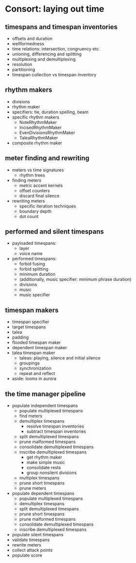 Consort: laying out time
========================

## timespans and timespan inventories

- offsets and duration
- wellformedness
- time relations: intersection, congruency etc.
- unioning, differencing and splitting
- multiplexing and demultiplexing
- resolution
- partitioning
- timespan collection vs timespan inventory

## rhythm makers

- divisions
- rhythm maker
- specifiers: tie, duration spelling, beam
- specific rhythm makers
    - NoteRhythmMaker
    - IncisedRhythmMaker
    - EvenDivisionsRhythmMaker
    - TaleaRhythmMaker
- composite rhythm maker

## meter finding and rewriting

- meters vs time signatures
    - rhythm trees
- finding meters
    - metric accent kernels
    - offset counters
    - discard final silence
- rewriting meters
    - specific iteration techniques
    - boundary depth
    - dot count

## performed and silent timespans

- payloaded timespans:
    - layer
    - voice name
- performed timespans:
    - forbid fusing
    - forbid splitting
    - minimum duration
    - (additionally, music specifier: minimum phrase duration)
    - divisions
    - music
    - music specifier

## timespan makers

- timespan specifier
- target timespans
- talea
- padding
- flooded timespan maker
- dependent timespan maker
- talea timespan maker
    - taleas: playing, silence and initial silence
    - groupings
    - synchronization
    - repeat and reflect
- aside: looms in aurora

## the time manager pipeline
 
- populate independent timespans
    - populate multiplexed timespans
    - find meters
    - demultiplex timespans
        - resolve timespan inventories
        - subtract timespan inventories
    - split demultiplexed timespans
    - prune malformed timespans
    - consolidate demultiplexed timespans
    - inscribe demultiplexed timespans
        - get rhythm maker
        - make simple music
        - consolidate rests
        - group nonsilent divisions
    - multiplex timespans
    - prune short timespans
    - prune meters
- populate dependent timespans
    - populate multiplexed timespans
    - demultiplex timespans
    - split demultiplexed timespans
    - prune short timespans
    - prune malformed timespans
    - consolidate demultiplexed timespans
    - inscribe demultiplexed timespans
- populate silent timespans
- validate timespans
- rewrite meters
- collect attack points
- populate score